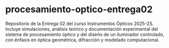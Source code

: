 # procesamiento-optico-entrega02
Repositorio de la Entrega 02 del curso Instrumentos Ópticos 2025-2S. Incluye simulaciones, análisis teórico y documentación experimental del sistema de procesamiento óptico y del diseño de un iluminador controlado, con énfasis en óptica geométrica, difracción y modelado computacional.
